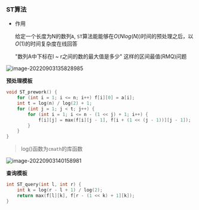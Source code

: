 ### ST算法

- 作用

  给定一个长度为N的数列`A`, `ST`算法能能够在$O(Nlog(N))$时间的预处理之后，以$O(1)$的时间复杂度在线回答

  "数列A中下标在l ~ r之间的数的最大值是多少" 这样的区间最值(RMQ)问题

![image-20220903135828985](http://www.cdn.liver0377.xyz/typora/202209031358048.png)



**预处理模板**

```cc
void ST_prework() {
    for (int i = 1; i <= n; i++) f[i][0] = a[i];
    int t = log(n) / log(2) + 1;
    for (int j = 1; j < t; j++) {
        for (int i = 1; i <= n - (1 << j) + 1; i++) {
            f[i][j] = max(f[i][j - 1], f[i + (1 << (j - 1))][j - 1]);
        }
    }
}
```

> log()函数为`cmath`的库函数

![image-20220903140158981](http://www.cdn.liver0377.xyz/typora/202209031401021.png)



**查询模板**

```cc
int ST_query(int l, int r) {
    int k = log(r - l + 1) / log(2);
    return max(f[l][k], f[r - (1 << k) + 1][k]);
}
```

